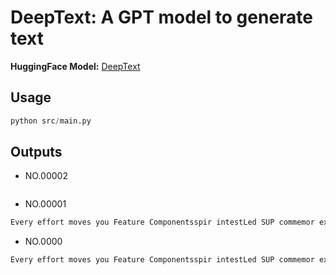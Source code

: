 # DeepText: A GPT model to generate text

**HuggingFace Model:** [DeepText](https://huggingface.co/ztgx/DeepText)

## Usage
```python
python src/main.py
```

## Outputs

* NO.00002
```bash

```

* NO.00001
```bash
Every effort moves you Feature Componentsspir intestLed SUP commemor exemplary cohort closures Diaryattack marched relate Jackie
```

* NO.0000
```bash
Every effort moves you Feature Componentsspir intestLed SUP commemor exemplary cohort closures Diaryattack marched relate Jackie
```